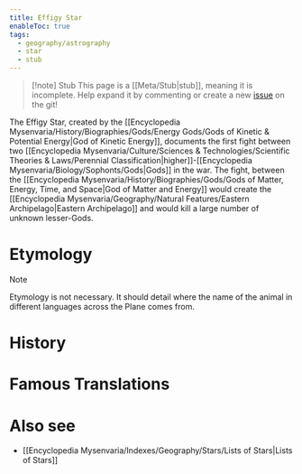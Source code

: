 ```yaml
---
title: Effigy Star
enableToc: true
tags:
  - geography/astrography
  - star
  - stub
---
```


> [!note] Stub
> This page is a [[Meta/Stub|stub]], meaning it is incomplete. Help expand it by commenting or create a new [issue](https://github.com/RagtimeGal/quartz--encyclopedia-mysenvaria/issues/new/choose) on the git!


The Effigy Star, created by the [[Encyclopedia Mysenvaria/History/Biographies/Gods/Energy Gods/Gods of Kinetic & Potential Energy|God of Kinetic Energy]], documents the first fight between two [[Encyclopedia Mysenvaria/Culture/Sciences & Technologies/Scientific Theories & Laws/Perennial Classification|higher]]-[[Encyclopedia Mysenvaria/Biology/Sophonts/Gods|Gods]] in the war. The fight, between the [[Encyclopedia Mysenvaria/History/Biographies/Gods/Gods of Matter, Energy, Time, and Space|God of Matter and Energy]] would create the [[Encyclopedia Mysenvaria/Geography/Natural Features/Eastern Archipelago|Eastern Archipelago]] and would kill a large number of unknown lesser-Gods.
# Etymology

> [!note]
> Etymology is not necessary. It should detail where the name of the animal in different languages across the Plane comes from.
# History

# Famous Translations

# Also see
- [[Encyclopedia Mysenvaria/Indexes/Geography/Stars/Lists of Stars|Lists of Stars]]
